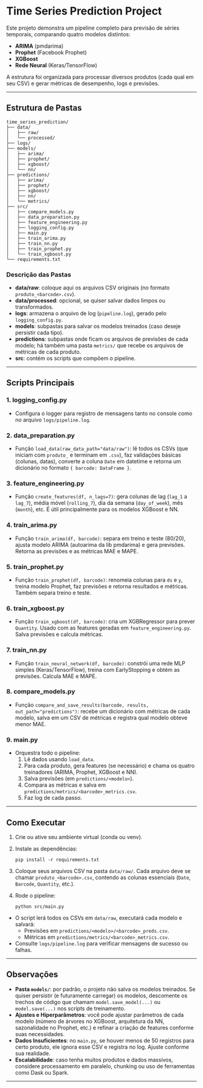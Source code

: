 # Time Series Prediction Project

Este projeto demonstra um pipeline completo para previsão de séries temporais, comparando quatro modelos distintos:

- **ARIMA** (pmdarima)
- **Prophet** (Facebook Prophet)
- **XGBoost**
- **Rede Neural** (Keras/TensorFlow)

A estrutura foi organizada para processar diversos produtos (cada qual em seu CSV) e gerar métricas de desempenho, logs e previsões.

---

## Estrutura de Pastas

    time_series_prediction/
    ├── data/
    │   ├── raw/
    │   └── processed/
    ├── logs/
    ├── models/
    │   ├── arima/
    │   ├── prophet/
    │   ├── xgboost/
    │   └── nn/
    ├── predictions/
    │   ├── arima/
    │   ├── prophet/
    │   ├── xgboost/
    │   ├── nn/
    │   └── metrics/
    ├── src/
    │   ├── compare_models.py
    │   ├── data_preparation.py
    │   ├── feature_engineering.py
    │   ├── logging_config.py
    │   ├── main.py
    │   ├── train_arima.py
    │   ├── train_nn.py
    │   ├── train_prophet.py
    │   └── train_xgboost.py
    └── requirements.txt

### Descrição das Pastas

- **data/raw**: coloque aqui os arquivos CSV originais (no formato `produto_<barcode>.csv`).
- **data/processed**: opcional, se quiser salvar dados limpos ou transformados.
- **logs**: armazena o arquivo de log (`pipeline.log`), gerado pelo `logging_config.py`.
- **models**: subpastas para salvar os modelos treinados (caso deseje persistir cada tipo).
- **predictions**: subpastas onde ficam os arquivos de previsões de cada modelo; há também uma pasta `metrics/` que recebe os arquivos de métricas de cada produto.
- **src**: contém os scripts que compõem o pipeline.

---

## Scripts Principais

### 1. logging_config.py
- Configura o logger para registro de mensagens tanto no console como no arquivo `logs/pipeline.log`.

### 2. data_preparation.py
- Função `load_data(raw_data_path="data/raw")`: lê todos os CSVs (que iniciam com `produto_` e terminam em `.csv`), faz validações básicas (colunas, datas), converte a coluna `Date` em datetime e retorna um dicionário no formato `{ barcode: DataFrame }`.

### 3. feature_engineering.py
- Função `create_features(df, n_lags=7)`: gera colunas de lag (`lag_1` a `lag_7`), média móvel (`rolling_7`), dia da semana (`day_of_week`), mês (`month`), etc. É útil principalmente para os modelos XGBoost e NN.

### 4. train_arima.py
- Função `train_arima(df, barcode)`: separa em treino e teste (80/20), ajusta modelo ARIMA (autoarima da lib pmdarima) e gera previsões. Retorna as previsões e as métricas MAE e MAPE.

### 5. train_prophet.py
- Função `train_prophet(df, barcode)`: renomeia colunas para `ds` e `y`, treina modelo Prophet, faz previsões e retorna resultados e métricas. Também separa treino e teste.

### 6. train_xgboost.py
- Função `train_xgboost(df, barcode)`: cria um XGBRegressor para prever `Quantity`. Usado com as features geradas em `feature_engineering.py`. Salva previsões e calcula métricas.

### 7. train_nn.py
- Função `train_neural_network(df, barcode)`: constrói uma rede MLP simples (Keras/TensorFlow), treina com EarlyStopping e obtém as previsões. Calcula MAE e MAPE.

### 8. compare_models.py
- Função `compare_and_save_results(barcode, results, out_path="predictions")`: recebe um dicionário com métricas de cada modelo, salva em um CSV de métricas e registra qual modelo obteve menor MAE.

### 9. main.py
- Orquestra todo o pipeline:
  1. Lê dados usando `load_data`.
  2. Para cada produto, gera features (se necessário) e chama os quatro treinadores (ARIMA, Prophet, XGBoost e NN).
  3. Salva previsões (em `predictions/<modelo>`).
  4. Compara as métricas e salva em `predictions/metrics/<barcode>_metrics.csv`.
  5. Faz log de cada passo.

---

## Como Executar

1. Crie ou ative seu ambiente virtual (conda ou venv).
2. Instale as dependências:
   
       pip install -r requirements.txt
3. Coloque seus arquivos CSV na pasta `data/raw/`. Cada arquivo deve se chamar `produto_<barcode>.csv`, contendo as colunas essenciais (`Date`, `Barcode`, `Quantity`, etc.).
4. Rode o pipeline:

       python src/main.py

- O script lerá todos os CSVs em `data/raw`, executará cada modelo e salvará:
  - Previsões em `predictions/<modelo>/<barcode>_preds.csv`.
  - Métricas em `predictions/metrics/<barcode>_metrics.csv`.
- Consulte `logs/pipeline.log` para verificar mensagens de sucesso ou falhas.

---

## Observações

- **Pasta `models/`**: por padrão, o projeto não salva os modelos treinados. Se quiser persistir (e futuramente carregar) os modelos, descomente os trechos de código que chamam `model.save_model(...)` ou `model.save(...)` nos scripts de treinamento.
- **Ajustes e Hiperparâmetros**: você pode ajustar parâmetros de cada modelo (número de árvores no XGBoost, arquitetura da NN, sazonalidade no Prophet, etc.) e refinar a criação de features conforme suas necessidades.
- **Dados Insuficientes**: no `main.py`, se houver menos de 50 registros para certo produto, ele ignora esse CSV e registra no log. Ajuste conforme sua realidade.
- **Escalabilidade**: caso tenha muitos produtos e dados massivos, considere processamento em paralelo, chunking ou uso de ferramentas como Dask ou Spark.

---

